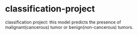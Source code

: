 # classification-project
classification project: this model predicts the presence of malignant(cancerous) tumor or benign(non-cancerous) tumors.
